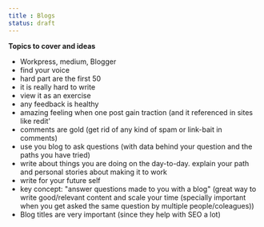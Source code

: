 ```yaml
---
title : Blogs
status: draft
---
```


**Topics to cover and ideas**

 - Workpress, medium, Blogger
 - find your voice
 - hard part are the first 50
 - it is really hard to write
 - view it as an exercise
 - any feedback is healthy
 - amazing feeling when one post gain traction (and it referenced in sites like redit'
 - comments are gold (get rid of any kind of spam or link-bait in comments)
 - use you blog to ask questions (with data behind your question and the paths you have tried)
 - write about things you are doing on the day-to-day. explain your path and personal stories about making it to work
 - write for your future self
 - key concept: "answer questions made to you with a blog" (great way to write good/relevant content and scale your time (specially important when you get asked the same question by multiple people/coleagues))
 - Blog titles are very important (since they help with SEO a lot)

